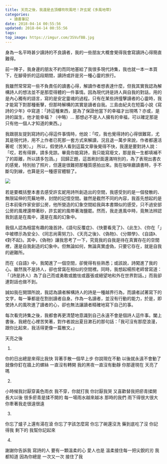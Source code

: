 ```yaml
---
title: 天亮之後，我還是去頂樓吹吹風吧！許玄妮《多風地帶》
categories:
  - 讀書筆記
date: 2018-04-14 00:55:56
updated: 2018-04-14 00:55:56
tags:
top_image: https://imgur.com/3SVufBB.jpg
---
```

<!-- more -->
身為一名平時甚少讀詩的不良讀者，我的一些朋友大概會覺得我會寫讀詩心得簡直難得。

前一陣子，我身邊的朋友不約而同地塞給了我很多現代詩集，我也就一本一本買下，在腳骨折的這段期間，讀詩或許是另一種心靈的旅行。


我雖然常常寫一些不負責任的讀書心得，解讀作者想表達什麼，但我其實我認為解構詩人的想法並不是那麼得體的一件事情。因為現代詩是詩人與自我的對話，用的是內心獨有的語言，寫的是安定靈魂的過程。只有在某些詩撞擊讀者的心靈時，我才能寫下對那種衝擊，但那時解構的其實是讀者自我。三島由紀夫在短篇小說《寫詩的少年》中寫道：「詩這種東西，是為了保證他當下的幸福才出現嗎？亦或，是詩的誕生，他才能幸福？（中略）... 那想必不是人人擁有的幸福，可以確定那是只有他一個人才知道的東西。」 

我跟朋友提到寫詩的心得這件事情時，他說：「哎，我也覺得詩的心得很難寫，尤其是現代詩，用不上作者已死那一套方式來解讀，況且退一萬步來說，作者都還活著呢（苦笑）。」
所以，假使詩人看到這篇文章後覺得不快，我還是要對詩人說：「哎，若有得罪，請多見諒。畢竟你能寫詩，我只能寫廢文，那是我一生都填補不了的距離，所以請多包涵。」 
回歸正題，這首刷封面還滿特別的，為了表現出書衣的感覺，特別拍了照片，但還是很難把那種質感拍出來。我在咖啡廳讀書時，手不斷勾到線，也算是另一種感官體驗了。

![](https://imgur.com/3SVufBB.jpg)   

若是要概括整本書去感受許玄妮用詩所創造出的空間，我感受到的是一個發散的、無限延伸的荒蕪地帶，封閉的記憶空間。雖然是截然不同的內容，我首先想起的是日本前衛作家安部公房，他所營造的幻象空間給我與本書類似的感受，只不過安部公房的風裡還帶著砂，許玄妮的風帶著海鹽罷。然而，我走進風中時，竟無法辨認我到底是在風中，還是在風的幻象中。

我個人認為相當有趣的幾首詩，《語句反覆症》、《快要看見了》、《此生》、《你在「」中被標示為安全》、《同志尚需努力》、《天亮之後》、《偽物》、《分類學》、《自語》、《對不起》。其中，《偽物》讓我思考了一下，究竟我的自我是待在真實存在的空間裡，還是自我創造的幻象中。但無論如何，無論真實虛偽，只要它存在，就是自我的避難所。

而在《自語》中，我闖進了一個空間，卻覺得有些熟悉；或該說，詩闖進了我的心。雖然我不是詩人，卻也曾窩在相似的空間裡。同時，我想起楊照老師曾寫道：「（詩是詩人）為了自己而或勇敢或膽怯或囂張或絕望地和外在世界對話。」而我卻連對話也做不到。

誠如我在開頭所說，我認為讀者解構詩人的詩是一種越界行為，而讀者試著寫下的文字，每一筆都是在割剖讀者自身。作為一名讀者，並沒有行動的能力，於是，即使詩人的風吹進了讀者的心，卻也無法讓讀者精確地寫下自己的事。

每次看完詩集之後，我都會再更清楚地意識到自己永遠不會是個詩人這件事。闔上書後，我總在心裡苦笑著，對作者說出夏目漱石的那句話：「我可沒有那麼浪漫，跟你比起來，我活得更像一篇散文。」    

天亮之後
 
1. 
你的日出總是來得比我快
背著手散一個早上步
你說現在不動
以後就永遠不會動了
就像你釘在牆上的螺絲
一直沒有轉開
我的黑夜一直沒有動靜
你那邊現在
天亮了嗎

2. 
小時候我討厭穿黃色雨衣
我不穿，你就打我
你討厭我哭
又喜歡替我把瘀青揉開
長大以後
很多瘀青是揉不開的
每一場雨水越來越冰
那時的我們
雨下得很大很大
你牽著我走很遠很遠 

3. 
你忘了爐子上還有湯在滾
你忘了字該怎麼寫
你忘了碗還沒洗
藥到底吃了沒
你記得我
剩下的
我幫你記起來 

4. 
謝謝你告訴我
寫詩的人
要有一顆溫柔的心
愛人也是
溫柔接住每一把尖銳的刃
我都知道
因為你總是
一次又一次
接住了我